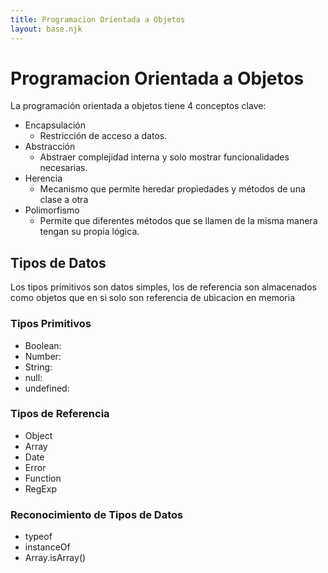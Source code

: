 ```yaml
---
title: Programacion Orientada a Objetos
layout: base.njk
---
```


# Programacion Orientada a Objetos

La programación orientada a objetos tiene 4 conceptos clave:
- Encapsulación
	- Restricción de acceso a datos.
- Abstracción
	- Abstraer complejidad interna y solo mostrar funcionalidades necesarias.
- Herencia
	- Mecanismo que permite heredar propiedades y métodos de una clase a otra
- Polimorfismo
	- Permite que diferentes métodos que se llamen de la misma manera tengan su propia lógica.

## Tipos de Datos

Los tipos primitivos son datos simples, los de referencia son almacenados como objetos que en si solo son referencia de ubicacion en memoria
### Tipos Primitivos

- Boolean:
- Number:
- String:
- null:
- undefined:
### Tipos de Referencia

- Object
- Array
- Date
- Error
- Function
- RegExp

### Reconocimiento de Tipos de Datos

- typeof
- instanceOf
- Array.isArray()
